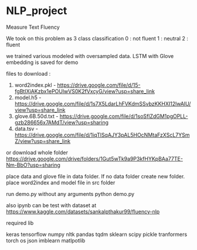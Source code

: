 # NLP_project
Measure Text Fluency

We took on this problem as 3 class classification
0 : not fluent
1 : neutral
2 : fluent

we trained various modeled with oversampled data. LSTM with Glove embedding is saved for demo

files to download :

1. word2index.pkl      -   https://drive.google.com/file/d/15-fgBtIXiAKzbx1ePOUlwVS0K2fVxcyG/view?usp=share_link
2. model.h5            -   https://drive.google.com/file/d/1s7X5LdarLhFVKdmSSvbzKKHXI12lwAIU/view?usp=share_link
3. glove.6B.50d.txt    -   https://drive.google.com/file/d/1soSflZdGM1pgOPLL-gzb286656x7AMdT/view?usp=sharing
4. data.tsv            -   https://drive.google.com/file/d/1iqTlSqAJY3pAL5HOcNMtaFzXScL7YSmZ/view?usp=share_link

or download whole folder  https://drive.google.com/drive/folders/1Gut5wTk9a9P3kfHYKpBAa77TE-Nm-BbO?usp=sharing

place data and glove file in data folder. If no data folder create new folder.
place word2index and model file in src folder

run demo.py without any arguments
    python demo.py

also ipynb can be test with dataset at https://www.kaggle.com/datasets/sankalpthakur99/fluency-nlp


required lib 

keras
tensorflow
numpy
nltk
pandas
tqdm
sklearn
scipy
pickle
tranformers
torch
os
json
imblearn
matlpotlib